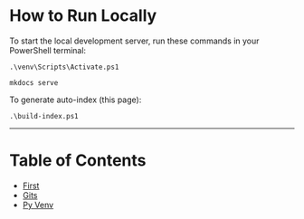 # How to Run Locally

To start the local development server, run these commands in your PowerShell terminal:

```
.\venv\Scripts\Activate.ps1 
```
```
mkdocs serve
```

To generate auto-index (this page):
```
.\build-index.ps1 
```
-----
# Table of Contents

* [First](first.md)
* [Gits](gits.md)
* [Py Venv](py-venv.md)

